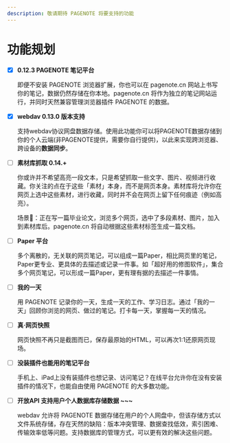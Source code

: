 ```yaml
---
description: 敬请期待 PAGENOTE 将要支持的功能
---
```


# 功能规划

* [x] **0.12.3 PAGENOTE 笔记平台**

  即便不安装 PAGENOTE 浏览器扩展，你也可以在 pagenote.cn 网站上书写你的笔记，数据仍然存储在你本地。pagenote.cn 将作为独立的笔记网站运行，并同时天然兼容管理浏览器插件 PAGENOTE 的数据。

* [x] **webdav 0.13.0 版本支持**

  支持webdav协议网盘数据存储。使用此功能你可以将PAGENOTE数据存储到你的个人云端\(非PAGENOTE提供，需要你自行提供\)，以此来实现跨浏览器、跨设备的**数据同步**。

* [ ] **素材库抓取 0.14.+**

  你或许并不希望高亮一段文本，只是希望抓取一些文字、图片、视频进行收藏。你关注的点在于这些「素材」本身，而不是网页本身。素材库将允许你在网页上选中这些素材，进行收藏，同时并不会在网页上留下任何痕迹（例如高亮）。

  场景🌰：正在写一篇毕业论文，浏览多个网页，选中了多段素材、图片，加入到素材库后。pagenote.cn 将自动根据这些素材标签生成一篇文档。

* [ ] **Paper 平台**

  多个离散的，无关联的网页笔记，可以组成一篇Paper，相比网页里的笔记，Paper更专业、更具体的去描述或记录一件事。如「超好用的修图软件」，集合多个网页笔记，可以形成一篇Paper，更有理有据的去描述一件事情。

* [ ] **我的一天**

  用 PAGENOTE 记录你的一天，生成一天的工作、学习日志。通过「我的一天」回顾你浏览的网页、做过的笔记。打卡每一天，掌握每一天的情况。

* [ ] **真·网页快照**

  网页快照不再只是截图而已，保存最原始的HTML，可以再次1:1还原网页现场。

* [ ] **没装插件也能用的笔记平台**

  手机上、iPad上没有装插件也想记录、访问笔记？在线平台允许你在没有安装插件的情况下，也能自由使用 PAGENOTE 的大多数功能。

* [ ] **开放API 支持用户个人数据库存储数据 ~~~**

  webdav 允许将 PAGENOTE 数据存储在用户的个人网盘中，但该存储方式以文件系统存储，存在天然的缺陷：版本冲突管理、数据查找低效，索引困难、传输效率低等问题。支持数据库的管理方式，可以更有效的解决这些问题。





